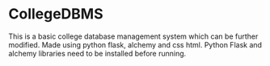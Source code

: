 # CollegeDBMS
This is a basic college database management system which can be further modified.
Made using python flask, alchemy and css html.
Python Flask and alchemy libraries need to be installed before running.
